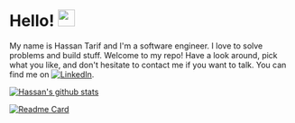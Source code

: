 # Hello! <img src="https://raw.githubusercontent.com/MartinHeinz/MartinHeinz/master/wave.gif" width="30px">

My name is Hassan Tarif and I'm a software engineer. I love to solve problems and build stuff. Welcome to my repo! Have a look around, pick what you like, and don't hesitate to contact me if you want to talk. You can find me on   [![LinkedIn][1.2]][1].


<!-- Icons -->

[1.2]: https://raw.githubusercontent.com/MartinHeinz/MartinHeinz/master/linkedin-3-16.png (LinkedIn icon without padding)

<!-- Links to social media accounts -->
[1]: https://www.linkedin.com/in/hassan-tarif/


[![Hassan's github stats](https://github-personal-readme-stats.vercel.app/api?username=hassantarif1&show_icons=true&theme=radical)](https://github.com/anuraghazra/github-readme-stats)

[![Readme Card](https://github-readme-stats.vercel.app/api/pin/?username=hassantarif1&repo=github-readme-stats)](https://github.com/anuraghazra/github-readme-stats)
